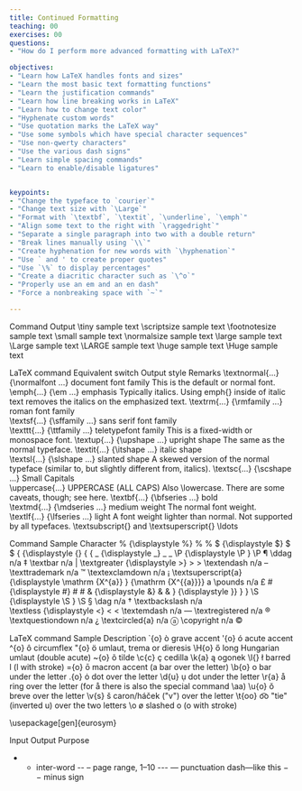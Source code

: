 ```yaml
---
title: Continued Formatting
teaching: 00
exercises: 00
questions:
- "How do I perform more advanced formatting with LaTeX?"

objectives:
- "Learn how LaTeX handles fonts and sizes"
- "Learn the most basic text formatting functions"
- "Learn the justification commands"
- "Learn how line breaking works in LaTeX"
- "Learn how to change text color"
- "Hyphenate custom words"
- "Use quotation marks the LaTeX way"
- "Use some symbols which have special character sequences"
- "Use non-qwerty characters"
- "Use the various dash signs"
- "Learn simple spacing commands"
- "Learn to enable/disable ligatures"


keypoints:
- "Change the typeface to `courier`"
- "Change text size with `\Large`"
- "Format with `\textbf`, `\textit`, `\underline`, `\emph`"
- "Align some text to the right with `\raggedright`"
- "Separate a single paragraph into two with a double return"
- "Break lines manually using `\\`"
- "Create hyphenation for new words with `\hyphenation`"
- "Use ` and ' to create proper quotes"
- "Use `\%` to display percentages"
- "Create a diacritic character such as `\^o`"
- "Properly use an em and an en dash"
- "Force a nonbreaking space with `~`"

---
```



Command	Output
\tiny	sample text
\scriptsize	sample text
\footnotesize	sample text
\small	sample text
\normalsize	sample text
\large	sample text
\Large	sample text
\LARGE	sample text
\huge	sample text
\Huge	sample text

LaTeX command	Equivalent switch	Output style	Remarks
\textnormal{...}	{\normalfont ...}	document font family	This is the default or normal font.
\emph{...}	{\em ...}	emphasis	Typically italics. Using emph{} inside of italic text removes the italics on the emphasized text.
\textrm{...}	{\rmfamily ...}	roman font family	
\textsf{...}	{\sffamily ...}	sans serif font family	
\texttt{...}	{\ttfamily ...}	teletypefont family	This is a fixed-width or monospace font.
\textup{...}	{\upshape ...}	upright shape	The same as the normal typeface.
\textit{...}	{\itshape ...}	italic shape	
\textsl{...}	{\slshape ...}	slanted shape	A skewed version of the normal typeface (similar to, but slightly different from, italics).
\textsc{...}	{\scshape ...}	Small Capitals	
\uppercase{...}		UPPERCASE (ALL CAPS)	Also \lowercase. There are some caveats, though; see here.
\textbf{...}	{\bfseries ...}	bold	
\textmd{...}	{\mdseries ...}	medium weight	The normal font weight.
\textlf{...}	{\lfseries ...}	light	A font weight lighter than normal. Not supported by all typefaces.
\textsubscript{} and \textsuperscript{}
\ldots



Command	Sample	Character
\%	{\displaystyle \%} \%	%
\$	{\displaystyle \$} \$	$
\{	{\displaystyle \{} \{	{
\_	{\displaystyle \_} \_	_
\P	{\displaystyle \P } \P 	¶
\ddag	n/a	‡
\textbar	n/a	|
\textgreater	{\displaystyle >} >	>
\textendash	n/a	–
\texttrademark	n/a	™
\textexclamdown	n/a	¡
\textsuperscript{a}	{\displaystyle \mathrm {X^{a}} } {\mathrm  {X^{{a}}}}	a
\pounds	n/a	£
\#	{\displaystyle \#} \#	#
\&	{\displaystyle \&} \&	&
\}	{\displaystyle \}} \}	}
\S	{\displaystyle \S } \S 	§
\dag	n/a	†
\textbackslash	n/a	\
\textless	{\displaystyle <} <	<
\textemdash	n/a	—
\textregistered	n/a	®
\textquestiondown	n/a	¿
\textcircled{a}	n/a	ⓐ
\copyright	n/a	©




LaTeX command	Sample	Description
\`{o}	ò	grave accent
\'{o}	ó	acute accent
\^{o}	ô	circumflex
\"{o}	ö	umlaut, trema or dieresis
\H{o}	ő	long Hungarian umlaut (double acute)
\~{o}	õ	tilde
\c{c}	ç	cedilla
\k{a}	ą	ogonek
\l{}	ł	barred l (l with stroke)
\={o}	ō	macron accent (a bar over the letter)
\b{o}	o	bar under the letter
\.{o}	ȯ	dot over the letter
\d{u}	ụ	dot under the letter
\r{a}	å	ring over the letter (for å there is also the special command \aa)
\u{o}	ŏ	breve over the letter
\v{s}	š	caron/háček ("v") over the letter
\t{oo}	o͡o	"tie" (inverted u) over the two letters
\o	ø	slashed o (o with stroke)

\usepackage[gen]{eurosym}


Input	Output	Purpose
-	-	inter-word
--	–	page range, 1–10
---	—	punctuation dash—like this
$-$	−	minus sign
